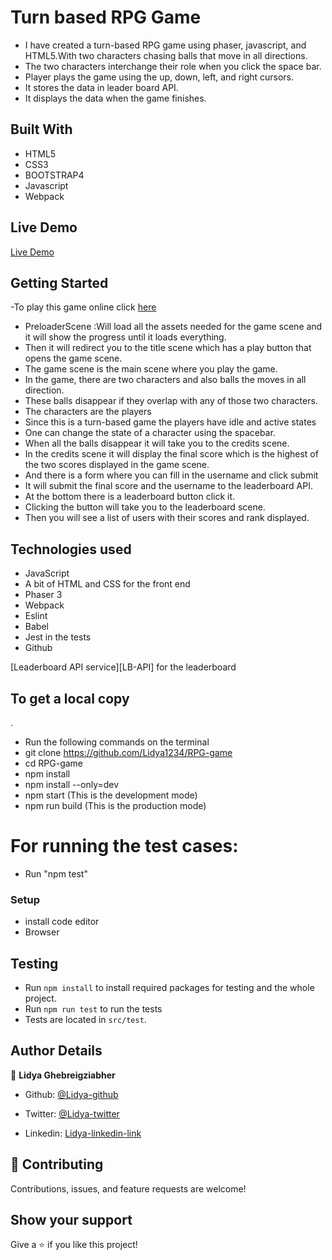 # Turn based RPG Game
- I have created a turn-based RPG game using phaser, javascript, and HTML5.With two characters chasing balls that move in all directions.
- The two characters interchange their role when you click the space bar.
- Player plays the game using the up, down, left, and right cursors.
- It stores the data in leader board API.
- It displays the data when the game finishes.

## Built With

- HTML5
- CSS3
- BOOTSTRAP4
- Javascript
- Webpack

## Live Demo

[Live Demo](https://romantic-albattani-29c047.netlify.app/)

## Getting Started

-To play this game online click [here](https://romantic-albattani-29c047.netlify.app/)


- PreloaderScene :Will load all the assets needed for the game scene and it will show the progress until it loads everything.
- Then it will redirect you to the title scene which has a play button that opens the game scene.
- The game scene is the main scene where you play the game.
- In the game, there are two characters and also balls the moves in all direction.
- These balls disappear if they overlap with any of those two characters.
- The characters are the players 
- Since this is a turn-based game the players have idle and active states
- One can change the state of a character using the spacebar.
- When all the balls disappear it will take you to the credits scene.
- In the credits scene it will display the final score which is the highest of the two scores displayed in the game scene.
- And there is a form where you can fill in the username and click submit
- It will submit the final score and the username to the leaderboard API.
- At the bottom there is a leaderboard button click it.
- Clicking the button will take you to the leaderboard scene.
- Then you will see a list of users with their scores and rank displayed. 





## Technologies used
- JavaScript
- A bit of HTML and CSS for the front end
- Phaser 3
 - Webpack
- Eslint
- Babel
- Jest in the tests
- Github

[Leaderboard API service][LB-API] for the leaderboard
## To get a local copy

.
- Run the following commands on the terminal
- git clone https://github.com/Lidya1234/RPG-game
- cd RPG-game
- npm install
- npm install --only=dev
- npm start (This is the development mode)
- npm run build (This is the production mode)

# For running the test cases:

- Run "npm test"




### Setup

- install code editor
- Browser

## Testing

- Run `npm install` to install required packages for testing and the whole project.
- Run `npm run test` to run the tests
- Tests are located in `src/test`.

## Author Details

👤 **Lidya Ghebreigziabher**

- Github: [@Lidya-github](https://github.com/Lidya1234)

- Twitter: [@Lidya-twitter](https://twitter.com/Lidya42676629)

- Linkedin: [Lidya-linkedin-link](https://www.linkedin.com/in/lidya-ghebreigziabher-4a94391aa/)



## 🤝 Contributing

Contributions, issues, and feature requests are welcome!

## Show your support

Give a ⭐️ if you like this project!